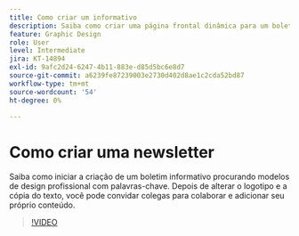 ```yaml
---
title: Como criar um informativo
description: Saiba como criar uma página frontal dinâmica para um boletim informativo
feature: Graphic Design
role: User
level: Intermediate
jira: KT-14894
exl-id: 9afc2d24-6247-4b11-883e-d85d5bc6e8d7
source-git-commit: a6239fe87239003e2730d402d8ae1c2cda52bd87
workflow-type: tm+mt
source-wordcount: '54'
ht-degree: 0%

---
```


# Como criar uma newsletter

Saiba como iniciar a criação de um boletim informativo procurando modelos de design profissional com palavras-chave. Depois de alterar o logotipo e a cópia do texto, você pode convidar colegas para colaborar e adicionar seu próprio conteúdo.

>[!VIDEO](https://video.tv.adobe.com/v/3427120?quality=12&learn=on&hidetitle=true)
